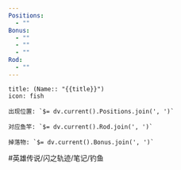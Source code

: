 ```yaml
---
Positions:
  - ""
Bonus: 
  - ""
  - ""
  - ""
Rod:
  - ""
---
```

```ad-abstract
title: (Name:: "{{title}}")
icon: fish

出现位置: `$= dv.current().Positions.join(', ')`

对应鱼竿: `$= dv.current().Rod.join(', ')`

掉落物: `$= dv.current().Bonus.join(', ')`

```

#英雄传说/闪之轨迹/笔记/钓鱼